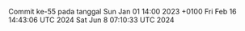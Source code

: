 Commit ke-55 pada tanggal Sun Jan 01 14:00 2023 +0100
Fri Feb 16 14:43:06 UTC 2024
Sat Jun  8 07:10:33 UTC 2024
